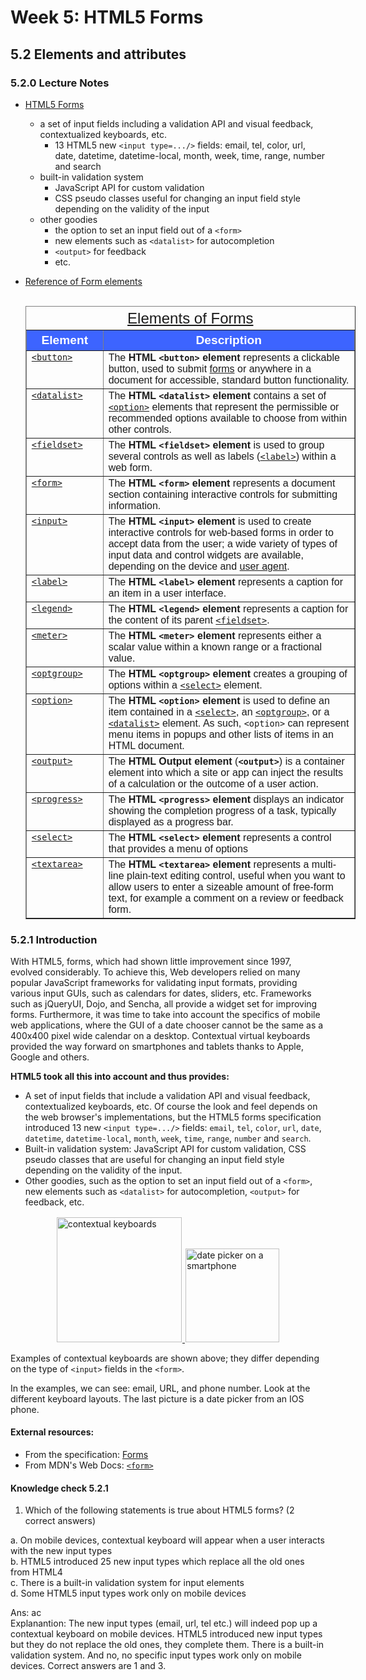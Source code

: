 # Week 5: HTML5 Forms


## 5.2 Elements and attributes


### 5.2.0 Lecture Notes

+ [HTML5 Forms](#521-introduction)
  + a set of input fields including a validation API and visual feedback, contextualized keyboards, etc.
    + 13 HTML5 new `<input type=.../>` fields: email, tel, color, url, date, datetime, datetime-local, month, week, time, range, number and search
  + built-in validation system
    + JavaScript API for custom validation
    + CSS pseudo classes useful for changing an input field style depending on the validity of the input
  + other goodies
    + the option to set an input field out of a `<form>`
    + new elements such as `<datalist>` for autocompletion
    + `<output>` for feedback
    + etc.

+ [Reference of Form elements](https://developer.mozilla.org/en-US/docs/Web/HTML/Element#Forms)<br/><br/>

  <table style="font-family: Arial,Helvetica,Sans-Serif; margin: 0 auto; width: 55vw;" cellspacing="0" cellpadding="5" border="1">
    <caption style="font-size: 1.5em; margin: 0.2em;"><a href="https://developer.mozilla.org/en-US/docs/Web/HTML/Element#Forms">Elements of Forms</a></caption>
    <thead>
    <tr style="font-size: 1.2em;">
      <th style="text-align: center; background-color: #3d64ff; color: #ffffff; width:5%;">Element</th>
      <th style="text-align: center; background-color: #3d64ff; color: #ffffff; width:40%;">Description</th>
    </tr>
    </thead>
  <tbody>
    <tr>
    <td style="vertical-align: top;"><a href="https://developer.mozilla.org/en-US/docs/Web/HTML/Element/button" title="The HTML <button> element represents a clickable button, used to submit forms or anywhere in a document for accessible, standard button functionality."><code>&lt;button&gt;</code></a></td>
    <td>The <strong>HTML <code>&lt;button&gt;</code> element</strong> represents a clickable button, used to submit <a href="https://developer.mozilla.org/en-US/docs/Learn/HTML/Forms">forms</a> or anywhere in a document for accessible, standard button functionality.</td>
    </tr>
    <tr>
    <td style="vertical-align: top;"><a href="https://developer.mozilla.org/en-US/docs/Web/HTML/Element/datalist" title="The HTML <datalist> element contains a set of <option> elements that represent the permissible or recommended options available to choose from within other controls."><code>&lt;datalist&gt;</code></a></td>
    <td>The <strong>HTML <code>&lt;datalist&gt;</code> element</strong> contains a set of <a href="https://developer.mozilla.org/en-US/docs/Web/HTML/Element/option" title="The HTML <option> element is used to define an item contained in a <select>, an <optgroup>, or a <datalist>&nbsp;element. As such,&nbsp;<option>&nbsp;can represent menu items in popups and other lists of items in an HTML document."><code>&lt;option&gt;</code></a> elements that represent the permissible or recommended options available to choose from within other controls.</td>
    </tr>
    <tr>
    <td style="vertical-align: top;"><a href="https://developer.mozilla.org/en-US/docs/Web/HTML/Element/fieldset" title="The HTML <fieldset> element is used to group several controls as well as labels (<label>) within a web form."><code>&lt;fieldset&gt;</code></a></td>
    <td>The <strong>HTML <code>&lt;fieldset&gt;</code> element</strong> is used to group several controls as well as labels (<a href="https://developer.mozilla.org/en-US/docs/Web/HTML/Element/label" title="The HTML <label> element represents a caption for an item in a user interface."><code>&lt;label&gt;</code></a>) within a web form.</td>
    </tr>
    <tr>
    <td style="vertical-align: top;"><a href="https://developer.mozilla.org/en-US/docs/Web/HTML/Element/form" title="The HTML <form> element represents a document section containing interactive controls for submitting information."><code>&lt;form&gt;</code></a></td>
    <td>The <strong>HTML <code>&lt;form&gt;</code> element</strong> represents a document section containing interactive controls for submitting information.</td>
    </tr>
    <tr>
    <td style="vertical-align: top;"><a href="https://developer.mozilla.org/en-US/docs/Web/HTML/Element/input" title="The HTML <input> element is used to create interactive controls for web-based forms in order to accept data from the user; a wide variety of types of input data and control widgets are available, depending on the device and user agent. "><code>&lt;input&gt;</code></a></td>
    <td>The <strong>HTML <code>&lt;input&gt;</code> element</strong> is used to create interactive controls for web-based forms in order to accept data from the user; a wide variety of types of input data and control widgets are available, depending on the device and <a href="https://developer.mozilla.org/en-US/docs/Glossary/user_agent">user agent</a>. </td>
    </tr>
    <tr>
    <td style="vertical-align: top;"><a href="https://developer.mozilla.org/en-US/docs/Web/HTML/Element/label" title="The HTML <label> element represents a caption for an item in a user interface."><code>&lt;label&gt;</code></a></td>
    <td>The <strong>HTML <code>&lt;label&gt;</code> element</strong> represents a caption for an item in a user interface.</td>
    </tr>
    <tr>
    <td style="vertical-align: top;"><a href="https://developer.mozilla.org/en-US/docs/Web/HTML/Element/legend" title="The HTML <legend> element represents a caption for the content of its parent <fieldset>."><code>&lt;legend&gt;</code></a></td>
    <td>The <strong>HTML <code>&lt;legend&gt;</code> element</strong> represents a caption for the content of its parent <a href="https://developer.mozilla.org/en-US/docs/Web/HTML/Element/fieldset" title="The HTML <fieldset> element is used to group several controls as well as labels (<label>) within a web form."><code>&lt;fieldset&gt;</code></a>.</td>
    </tr>
    <tr>
    <td style="vertical-align: top;"><a href="https://developer.mozilla.org/en-US/docs/Web/HTML/Element/meter" title="The HTML <meter> element represents either a scalar value within a known range or a fractional value."><code>&lt;meter&gt;</code></a></td>
    <td>The <strong>HTML <code>&lt;meter&gt;</code> element</strong> represents either a scalar value within a known range or a fractional value.</td>
    </tr>
    <tr>
    <td style="vertical-align: top;"><a href="https://developer.mozilla.org/en-US/docs/Web/HTML/Element/optgroup" title="The HTML <optgroup> element creates a grouping of options within a <select> element."><code>&lt;optgroup&gt;</code></a></td>
    <td>The <strong>HTML <code>&lt;optgroup&gt;</code> element</strong> creates a grouping of options within a <a href="https://developer.mozilla.org/en-US/docs/Web/HTML/Element/select" title="The HTML <select> element represents a control that provides a menu of options"><code>&lt;select&gt;</code></a> element.</td>
    </tr>
    <tr>
    <td style="vertical-align: top;"><a href="https://developer.mozilla.org/en-US/docs/Web/HTML/Element/option" title="The HTML <option> element is used to define an item contained in a <select>, an <optgroup>, or a <datalist>&nbsp;element. As such,&nbsp;<option>&nbsp;can represent menu items in popups and other lists of items in an HTML document."><code>&lt;option&gt;</code></a></td>
    <td>The <strong>HTML <code>&lt;option&gt;</code> element</strong> is used to define an item contained in a <a href="https://developer.mozilla.org/en-US/docs/Web/HTML/Element/select" title="The HTML <select> element represents a control that provides a menu of options"><code>&lt;select&gt;</code></a>, an <a href="https://developer.mozilla.org/en-US/docs/Web/HTML/Element/optgroup" title="The HTML <optgroup> element creates a grouping of options within a <select> element."><code>&lt;optgroup&gt;</code></a>, or a <a href="https://developer.mozilla.org/en-US/docs/Web/HTML/Element/datalist" title="The HTML <datalist> element contains a set of <option> elements that represent the permissible or recommended options available to choose from within other controls."><code>&lt;datalist&gt;</code></a>&nbsp;element. As such,&nbsp;<code>&lt;option&gt;</code>&nbsp;can represent menu items in popups and other lists of items in an HTML document.</td>
    </tr>
    <tr>
    <td style="vertical-align: top;"><a href="https://developer.mozilla.org/en-US/docs/Web/HTML/Element/output" title="The HTML Output element (<output>) is a container element into which a site or app can inject the results of a calculation or the outcome of a user action."><code>&lt;output&gt;</code></a></td>
    <td>The <strong>HTML Output element</strong> (<strong><code>&lt;output&gt;</code></strong>) is a container element into which a site or app can inject the results of a calculation or the outcome of a user action.</td>
    </tr>
    <tr>
    <td style="vertical-align: top;"><a href="https://developer.mozilla.org/en-US/docs/Web/HTML/Element/progress" title="The HTML <progress> element displays an indicator showing the completion progress of a task, typically displayed as a progress bar."><code>&lt;progress&gt;</code></a></td>
    <td>The <strong>HTML <code>&lt;progress&gt;</code> element</strong> displays an indicator showing the completion progress of a task, typically displayed as a progress bar.</td>
    </tr>
    <tr>
    <td style="vertical-align: top;"><a href="https://developer.mozilla.org/en-US/docs/Web/HTML/Element/select" title="The HTML <select> element represents a control that provides a menu of options"><code>&lt;select&gt;</code></a></td>
    <td>The <strong>HTML <code>&lt;select&gt;</code> element</strong> represents a control that provides a menu of options</td>
    </tr>
    <tr>
    <td style="vertical-align: top;"><a href="https://developer.mozilla.org/en-US/docs/Web/HTML/Element/textarea" title="The HTML <textarea> element represents a multi-line plain-text editing control, useful when you want to allow users to enter a sizeable amount of free-form text, for example a comment on a review or feedback form."><code>&lt;textarea&gt;</code></a></td>
    <td>The <strong>HTML <code>&lt;textarea&gt;</code> element</strong> represents a multi-line plain-text editing control, useful when you want to allow users to enter a sizeable amount of free-form text, for example a comment on a review or feedback form.</td>
    </tr>
  </tbody>
  </table>




### 5.2.1 Introduction

With HTML5, forms, which had shown little improvement since 1997, evolved considerably.  To achieve this, Web developers relied on many popular JavaScript frameworks for validating input formats, providing various input GUIs, such as calendars for dates, sliders, etc. Frameworks such as jQueryUI, Dojo, and Sencha, all provide a widget set for improving forms. Furthermore, it was time to take into account the specifics of mobile web applications, where the GUI of a date chooser cannot be the same as a 400x400 pixel wide calendar on a desktop. Contextual virtual keyboards provided the way forward on smartphones and tablets thanks to Apple, Google and others.

__HTML5 took all this into account and thus provides:__

+ A set of input fields that include a validation API and visual feedback, contextualized keyboards, etc. Of course the look and feel depends on the web browser's implementations, but the HTML5 forms specification introduced 13 new `<input type=.../>` fields:  `email`, `tel`, `color`, `url`, `date`, `datetime`, `datetime-local`, `month`, `week`, `time`, `range`, `number` and `search`.
+ Built-in validation system: JavaScript API for custom validation, CSS pseudo classes that are useful for changing an input field style depending on the validity of the input.
+ Other goodies, such as the option to set an input field out of a `<form>`, new elements such as `<datalist>` for autocompletion, `<output>` for feedback, etc.

<div style="margin: 0.5em; display: flex; justify-content: center; align-items: center; flex-flow: row wrap;">
  <a href="https://developer.mozilla.org/https://tinyurl.com/y4u8ud5e" ismap target="_blank">
    <img style="margin: 0.1em;" height=200 
      src  ="https://tinyurl.com/y5a9kwn5" 
      alt  ="contextual keyboards" 
      title="contextual keyboards"
    >
    <img style="margin: 0.1em;" height=150
      src  ="https://tinyurl.com/yypemwax" 
    alt    ="date picker on a smartphone"
    title  ="date picker on a smartphone"
    >
  </a>
</div>


Examples of contextual keyboards are shown above; they differ depending on the type of  `<input>` fields in the `<form>`.

In the examples, we can see: email, URL, and phone number. Look at the different keyboard layouts. The last picture is a date picker from an IOS phone.


#### External resources:

+ From the specification: [Forms](https://html.spec.whatwg.org/multipage/forms.html)
+ From MDN's Web Docs: [`<form>`](https://developer.mozilla.org/en-US/docs/Web/HTML/Element/form)


#### Knowledge check 5.2.1

1. Which of the following statements is true about HTML5 forms? (2 correct answers)

  a. On mobile devices, contextual keyboard will appear when a user interacts with the new input types<br/>
  b. HTML5 introduced 25 new input types which replace all the old ones from HTML4<br/>
  c. There is a built-in validation system for input elements<br/>
  d. Some HTML5 input types work only on mobile devices<br/>

  Ans: ac<br/>
  Explanantion: The new input types (email, url, tel etc.) will indeed pop up a contextual keyboard on mobile devices. HTML5 introduced new input types but they do not replace the old ones, they complete them. There is a built-in validation system. And no, no specific input types work only on mobile devices. Correct answers are 1 and 3.







